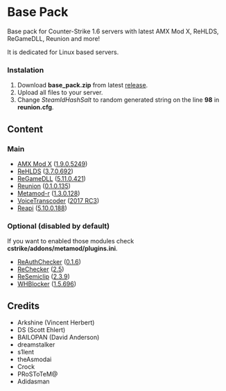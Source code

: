 # Base Pack

Base pack for Counter-Strike 1.6 servers with latest AMX Mod X, ReHLDS, ReGameDLL, Reunion and more!

It is dedicated for Linux based servers.

### Instalation
1. Download **base_pack.zip** from latest [release](https://github.com/TheDoctor0/BasePack/releases/latest/).
2. Upload all files to your server.
3. Change *SteamIdHashSalt* to random generated string on the line **98** in **reunion.cfg**.

## Content

### Main
- [AMX Mod X](https://github.com/alliedmodders/amxmodx) ([1.9.0.5249](https://www.amxmodx.org/amxxdrop/1.9/amxmodx-1.9.0-git5249-base-linux.tar.gz))
- [ReHLDS](https://github.com/dreamstalker/rehlds/) ([3.7.0.692](http://teamcity.rehlds.org/repository/download/Rehlds_Publish/20333:id/rehlds-dist-3.7.0.692-dev.zip))
- [ReGameDLL](https://github.com/s1lentq/ReGameDLL_CS) ([5.11.0.421](http://teamcity.rehlds.org/repository/download/ReGameDLL_Publish/21025:id/regamedll-dist-5.11.0.421-dev.zip))
- [Reunion](http://www.dedicated-server.ru/vbb/showthread.php?t=26486) ([0.1.0.135](http://www.dedicated-server.ru/vbb/attachment.php?attachmentid=11078&d=1565479615))
- [Metamod-r](https://github.com/theAsmodai/metamod-r) ([1.3.0.128](https://github.com/theAsmodai/metamod-r/releases/download/1.3.128/metamod_1.3.0.128.zip))
- [VoiceTranscoder](https://cs.rin.ru/forum/viewtopic.php?f=10&t=63814) ([2017 RC3](https://c-s.net.ua/forum/ipb.html?act=attach&type=post&id=45056))
- [Reapi](http://www.dedicated-server.ru/vbb/showthread.php?t=26904) ([5.10.0.188](http://teamcity.rehlds.org/repository/download/Reapi_Publish/19686:id/reapi_5.10.0.188-dev.zip))

### Optional (disabled by default)

If you want to enabled those modules check **cstrike/addons/metamod/plugins.ini**.

- [ReAuthChecker](http://www.dedicated-server.ru/vbb/showthread.php?t=26787) ([0.1.6](http://www.dedicated-server.ru/vbb/attachment.php?attachmentid=10832&d=1488991141))
- [ReChecker](https://www.dedicated-server.ru/vbb/showthread.php?t=26550) ([2.5](https://www.dedicated-server.ru/vbb/attachment.php?attachmentid=10926&d=1508533269))
- [ReSemiclip](http://www.dedicated-server.ru/vbb/showthread.php?t=26898) ([2.3.9](http://www.dedicated-server.ru/vbb/attachment.php?attachmentid=10814&d=1486952325))
- [WHBlocker](http://aghl.ru/forum/viewtopic.php?f=19&t=1704) ([1.5.696](http://aghl.ru/forum/download/file.php?id=4272&sid=4c75c9b221b1bd9a1e35d1eb46544e6b))

## Credits

- Arkshine (Vincent Herbert)
- DS (Scott Ehlert)
- BAILOPAN (David Anderson)
- dreamstalker
- s1lent
- theAsmodai
- Crock
- PRoSToTeM@
- Adidasman

